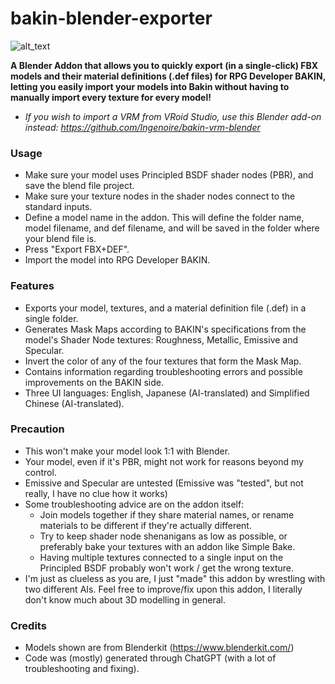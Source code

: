 # bakin-blender-exporter
![alt_text](https://i.imgur.com/ShF4IMf.png)

**A Blender Addon that allows you to quickly export (in a single-click) FBX models and their material definitions (.def files) for RPG Developer BAKIN, letting you easily import your models into Bakin without having to manually import every texture for every model!**

- *If you wish to import a VRM from VRoid Studio, use this Blender add-on instead: https://github.com/Ingenoire/bakin-vrm-blender*

### Usage
- Make sure your model uses Principled BSDF shader nodes (PBR), and save the blend file project.
- Make sure your texture nodes in the shader nodes connect to the standard inputs.
- Define a model name in the addon. This will define the folder name, model filename, and def filename, and will be saved in the folder where your blend file is.
- Press "Export FBX+DEF".
- Import the model into RPG Developer BAKIN.

### Features
- Exports your model, textures, and a material definition file (.def) in a single folder.
- Generates Mask Maps according to BAKIN's specifications from the model's Shader Node textures: Roughness, Metallic, Emissive and Specular.
- Invert the color of any of the four textures that form the Mask Map.
- Contains information regarding troubleshooting errors and possible improvements on the BAKIN side.
- Three UI languages: English, Japanese (AI-translated) and Simplified Chinese (AI-translated).

### Precaution
- This won't make your model look 1:1 with Blender.
- Your model, even if it's PBR, might not work for reasons beyond my control.
- Emissive and Specular are untested (Emissive was "tested", but not really, I have no clue how it works)
- Some troubleshooting advice are on the addon itself:
  - Join models together if they share material names, or rename materials to be different if they're actually different.
  - Try to keep shader node shenanigans as low as possible, or preferably bake your textures with an addon like Simple Bake.
  - Having multiple textures connected to a single input on the Principled BSDF probably won't work / get the wrong texture.
- I'm just as clueless as you are, I just "made" this addon by wrestling with two different AIs. Feel free to improve/fix upon this addon, I literally don't know much about 3D modelling in general.

### Credits
- Models shown are from Blenderkit (https://www.blenderkit.com/)
- Code was (mostly) generated through ChatGPT (with a lot of troubleshooting and fixing).
